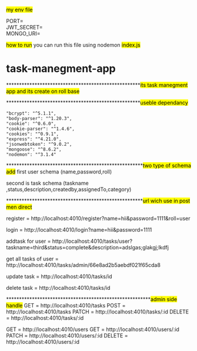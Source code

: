 <mark>my env file</mark> 

PORT=       <br>
JWT_SECRET=   <br>
MONGO_URI=   <br>




<mark>how to run</mark> 
you can run this file using nodemon <mark>index.js</mark>




# task-manegment-app
****************************************************<mark>its task manegment app and its create on roll base</mark> 

****************************************************<mark>useble dependancy</mark>

    "bcrypt": "^5.1.1",
    "body-parser": "^1.20.3",
    "cookie": "^0.6.0",
    "cookie-parser": "^1.4.6",
    "cookies": "^0.9.1",
    "express": "^4.21.0",
    "jsonwebtoken": "^9.0.2",
    "mongoose": "^8.6.2",
    "nodemon": "^3.1.4"

*****************************************************<mark>two type of schema add</mark>
first user schema (name,password,roll)

second is task schema (taskname ,status,description,createdby,assignedTo,category)

*****************************************************<mark>url wich use in post men direct</mark> 

register = http://localhost:4010/register?name=hii&password=1111&roll=user

login = http://localhost:4010/login?name=hii&password=1111

addtask for user = http://localhost:4010/tasks/user?taskname=third&status=complete&description=adslgas;glakgj;lkdfj

get all tasks of user = http://localhost:4010/tasks/admin/66e8ad2b5aebdf021f65cda8

update task = http://localhost:4010/tasks/id

delete task = http://localhost:4010/tasks/id

********************************************************<mark>admin side handle</mark>
GET    =     http://localhost:4010/tasks
POST   =     http://localhost:4010/tasks
PATCH  =     http://localhost:4010/tasks/:id
DELETE  =    http://localhost:4010/tasks/:id

GET   =    http://localhost:4010/users
GET  =     http://localhost:4010/users/:id
PATCH  =   http://localhost:4010/users/:id
DELETE  =  http://localhost:4010/users/:id
